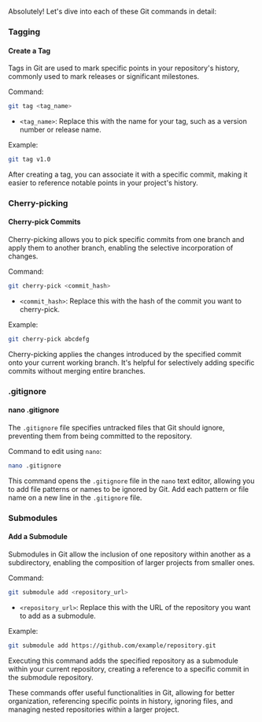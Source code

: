 Absolutely! Let's dive into each of these Git commands in detail:

### Tagging

#### Create a Tag
Tags in Git are used to mark specific points in your repository's history, commonly used to mark releases or significant milestones.

Command:
```bash
git tag <tag_name>
```

- `<tag_name>`: Replace this with the name for your tag, such as a version number or release name.

Example:
```bash
git tag v1.0
```

After creating a tag, you can associate it with a specific commit, making it easier to reference notable points in your project's history.

### Cherry-picking

#### Cherry-pick Commits
Cherry-picking allows you to pick specific commits from one branch and apply them to another branch, enabling the selective incorporation of changes.

Command:
```bash
git cherry-pick <commit_hash>
```

- `<commit_hash>`: Replace this with the hash of the commit you want to cherry-pick.

Example:
```bash
git cherry-pick abcdefg
```

Cherry-picking applies the changes introduced by the specified commit onto your current working branch. It's helpful for selectively adding specific commits without merging entire branches.

### .gitignore

#### nano .gitignore
The `.gitignore` file specifies untracked files that Git should ignore, preventing them from being committed to the repository.

Command to edit using `nano`:
```bash
nano .gitignore
```

This command opens the `.gitignore` file in the `nano` text editor, allowing you to add file patterns or names to be ignored by Git. Add each pattern or file name on a new line in the `.gitignore` file.

### Submodules

#### Add a Submodule
Submodules in Git allow the inclusion of one repository within another as a subdirectory, enabling the composition of larger projects from smaller ones.

Command:
```bash
git submodule add <repository_url>
```

- `<repository_url>`: Replace this with the URL of the repository you want to add as a submodule.

Example:
```bash
git submodule add https://github.com/example/repository.git
```

Executing this command adds the specified repository as a submodule within your current repository, creating a reference to a specific commit in the submodule repository.

These commands offer useful functionalities in Git, allowing for better organization, referencing specific points in history, ignoring files, and managing nested repositories within a larger project.